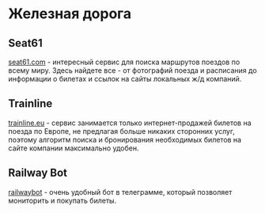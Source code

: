 # Железная дорога

## Seat61

[seat61.com](http://www.seat61.com) -
 интересный сервис для поиска маршрутов поездов по всему миру.
 Здесь найдете все - от фотографий поезда и расписания до информации о билетах и ссылок на сайты локальных ж/д компаний.

## Trainline

[trainline.eu](https://www.trainline.eu/) -
 сервис занимается только интернет-продажей билетов на поезда по Европе, не предлагая больше никаких сторонних услуг,
 поэтому алгоритм поиска и бронирования необходимых билетов на сайте компании максимально удобен.

## Railway Bot

[railwaybot](https://telegram.me/railwaybot) -
 очень удобный бот в телеграмме, который позволяет мониторить и покупать билеты.

